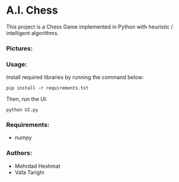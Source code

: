 # A.I. Chess

This project is a Chess Game implemented in Python with heuristic / intelligent algorithms.

### Pictures:

### Usage:

Install required libraries by running the command below:

```
pip install -r requirements.txt
```

Then, run the UI:

```
python UI.py
```

### Requirements:

* numpy

### Authors:

* Mehrdad Heshmat
* Vafa Tarighi
